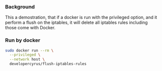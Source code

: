 ### Background
This a demostration, that if a docker is run with the privileged option, and it perform a flush on the iptables, it will delete all iptables rules including those come with Docker.

### Run by docker 
```bash
sudo docker run --rm \
  --privileged \
  --network host \
  developercyrus/flush-iptables-rules
```
